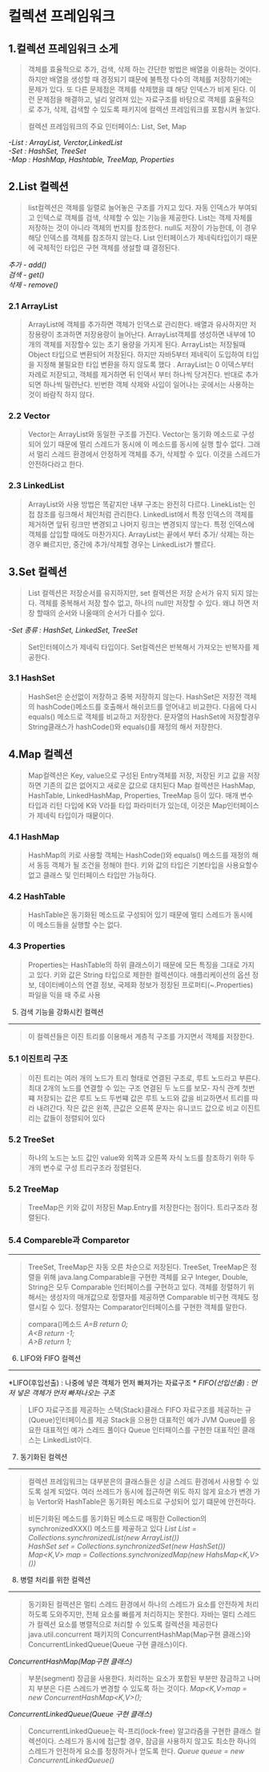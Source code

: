 컬렉션 프레임워크 
===============
1.컬렉션 프레임워크 소게 
----------------------

> 객체를 효율적으로 추가, 검색, 삭제 하는 간단한 벙법은 배열을 이용하는 것이다. 
> 하지만 배열을 생성할 때 경정되기 떄문에 불특정 다수의 객체를 저장하기에는 문제가 있다. 
> 또 다른 문제점은 객제를 삭제했을 떄 해당 인덱스가 비게 된다.
> 이런 문제점을 해결하고, 널리 알려져 있는 자료구조를 바탕으로 객체를 효율적으로 추가, 삭제, 검색할 수 있도록 패키지에 컬렉션 프레임워크를 포함시켜 놓았다.

> 컬렉션 프레임워크의 주요 인터페이스: List, Set, Map

*-List : ArrayList, Verctor,LinkedList*  
*-Set : HashSet, TreeSet*  
*-Map : HashMap, Hashtable, TreeMap, Properties*  

2.List 컬렉션
-------------

>list컬렉션은 객체를 일렬로 늘어놓은 구조를 가지고 있다. 자동 인덱스가 부여되고 인텍스로 객체를 검색, 삭제할 수 있는 기능을 제공한다.
>List는 객제 자체를 저장하는 것이 아니라 객체의 번지를 참조한다. null도 저장이 가능한데, 이 경우 해당 인덱스를 객체를 참조하지 않는다.
>List 인터페이스가 제네릭타입이기 때문에 국체적인 타입은 구현 객체를 생설할 떄 결정된다.

*추가 - add()*  
*검색 - get()*  
*삭제 - remove()*  

### 2.1 ArrayList  

>ArrayList에 객체를 추가하면 객체가 인댁스로 관리한다. 배열과 유사하지만 저장용량이 초과하면 저장용량이 늘어난다.
>ArrayList객체를 생성하면 내부에 10개의 객체를 저장할수 있는 초기 용량을 가지게 된다.
>ArrayList는 저장될때 Object 타입으로 변환되어 저장된다. 하지만 자바5부터 제네릭이 도입하여 타입을 지정해 불필요한 타입 변환을 하지 않도록 했다 .
>ArrayList는 0 이덱스부터 자례로 저잗되고, 객체를 제거하면 뒤 인덱서 부터 하나씩 당겨진다. 반대로 추가되면 하나씩 밀련난다. 
>빈번한 객체 삭제와 사입이 일어나는 곳에서는 사용하는것이 바람직 하지 않다.

### 2.2 Vector

>Vector는 ArrayList와 동일한 구조를 가진다.
>Vector는 동기화 메소드로 구성되어 있기 때문에 멀리 스레드가  동시에 이 메소드를 동시에 실행 할수 없다. 그래서 멀리 스레드 환경에서 안정하게 객체를 추가, 삭제할 수 있다.
>이것을 스레드가 안전하다라고 한다.

### 2.3 LinkedList

>ArrayList와 사용 방법은 똑같지만 내부 구조는 완전히 다르다. LinekList는 인접 참조를 링크해서 체인처럼 관리한다.
>LinkedList에서 특정 인덱스의 객체를 제거하면 앞뒤 링크만 변경되고 나머지 링크는 변경되지 않는다. 특정 인덱스에 객체를 삽입할 때에도 마찬가지다.
>ArrayList는 끝에서 부터 추가/ 삭제는 하는 경우 빠르지만, 중간에 추가/삭제할 경우는 LinkedList가 빨르다.

3.Set 컬렉션
-------------

>List 컬렉션은 저장순서를 유지하지만, set 컬렉션은  저장 순서가 유지 되지 않는다. 객체를 중복해서 저장 할수 없고, 하나의 null만 저장할 수 있다.
>왜냐 하면 저장 할때의 순서와 나올때의 순서가 다를수 있다.

*-Set 종류 : HashSet, LinkedSet, TreeSet*  

>Set인터헤이스가 제네릭 타입이다.
>Set컬렉션은 반복해서 가져오는 반복자를 제공한다.

### 3.1 HashSet

>HashSet은 순선없이 저장하고 중복 저장하지 않는다.
>HashSet은 저장전 객체의 hashCode()메소드를 호출해서 해쉬코드를 얻어내고 비교한다. 다음에 다시 equals() 메소드로 객체를 비교하고 저장한다.
>문자열의 HashSet에 저장할경우 String클래스가 hashCode()와 equals()를 재정의 해서 저장한다.



4.Map 컬렉션
-------------

>Map컬렉션은 Key, value으로 구성된 Entry객체를 저장, 저장된 키고 값을 저장하면 기존의 값은 없어지고 새로운 값으로 대치된다
>Map 컬렉션은 HashMap, HashTable, LinkedHashMap, Properties, TreeMap 등이 있다.
>매개 변수 타입과 리턴 다입에 K와 V라틑 타입 파라미터가 있는데, 이것은 Map인터페이스가 제네릭 타입이가 때뭍이다.

### 4.1 HashMap

>HashMap의 키로 사용할 객체는 HashCode()와 equals() 메소드를 재정의 해서 동등 객체가 될 조건을 정해야 한다.
>키와 값의 타입은 기본타입을 사용요할수 없고 클래스 및 인터페이스 타입만 가능하다.

### 4.2 HashTable

> HashTable은 동기화된 메소드로 구성되어 있기 때문에 멀티 스레드가 동시에 이 메소드들을 실행할 수는 없다.

### 4.3 Properties

>Properties는 HashTable의 하위 클래스이기 때문에 모든 특징을 그대로 가지고 있다.
>키와 값은 String 타입으로 제한한 컬렉션이다.
>애플리케이션의 옵션 정보, 데이터베이스의 연결 정보, 국제화 정보가 정장된 프로퍼티(~.Properties) 파일을 익을 때 주로 사용

5. 검색 기능을 강화시킨 컬렉션 
----------------------------

> 이 컬렉션들은 이진 트리를 이용해서 계층적 구조를 가지면서 객체를 저장한다.

### 5.1 이진트리 구조

>이진 트리는 여러 개의 노드가 트리 형태로 연결된 구조로, 루트 노드라고 부른다.
>최대 2개의 노드를 연결할 수 있는 구조
>연결된 두 노드를 보모- 자식 관계
> 첫번쨰 저장되는 값은 루트 노드 
>두번쨰 값은 루트 노드와 값을 비교하면서 트리를 따라 내려간다. 작은 값은 왼쪽, 큰값은 오른쪽
>문자는 유니코드 값으로 비교
>이진트리는 값들이 정렬되어 있다

### 5.2 TreeSet

>하나의 노드는 노드 값인 value와 외쪽과 오른쪽 자식 노드를 참조하기 위하 두개의 변수로 구성
>트리구조라 정렬된다.

### 5.2 TreeMap

>TreeMap은 키와 값이 저장된 Map.Entry를 저장한다는 점이다.
>트리구조라 정렬된다.

### 5.4 Compareble과 Comparetor 
----------------------------

>TreeSet, TreeMap은 자동 오른 차순으로 저장된다.
>TreeSet, TreeMap은 정렬을 위해 java.lang.Comparable을 구현한 객체를 요구
>Integer, Double, String은 모두 Comparable 인터페이스를 구현하고 있다.
>객체를 정렬하기 위해서는 생성자의 매개값으로 정렬자를 제공하면 Comparable 비구현 객체도 정렬시킬 수 있다.
>정렬자는  Comparator인터페이스를 구현한 객체를 말한다.

>compara()메소드
*A=B return 0;*  
*A<B return -1;*  
*A>B return 1;* 

6. LIFO와 FIFO 컬렉션 
---------------------

*LIFO(후입선출) : 나중에 넣은 객체가 먼저 빠져가는 자료구조 *
*FIFO(선입선출) : 먼저 넣은 객체가 먼저 빠져나오는 구조*
>LIFO 자료구조를 제공하는 스택(Stack)클래스
>FIFO 자료구조를 제공하는 규(Queue)인터페이스를 제공
>Stack을 으용한 대표적인 예가 JVM
>Queue를 응요한  대표적인 예가 스레드 풀이다
>Queue 인터패이스를 구현한 대표적인 클래스는 LinkedList이다.

7. 동기화된 컬렉션
-----------------

>컬렉션 프레임워크는 대부분은의 클래스들은 싱글 스레드 환경에서 사용할 수 있도록 설계 되었다. 
>여러 쓰레드가 동시에 접근하면 위도 하지 않게 요소가 변경 가능
>Vertor와 HashTable은 동기화된 메소드로 구성되어 있기 떄문에 안전하다.

>비돈기화된 메소드를 동기화된 메소드로 매핑한 Collection의  synchronizedXXX() 메소드를 제곻하고 있다
*List<T> List = Collections.synchronizedList(new ArrayList<T>())*   
*HashSet<E> set = Collections.synchronizedSet(new HashSet<E>())*   
*Map<K,V> map = Collections.synchronizedMap(new HahsMap<K,V>())*   
  
8. 병렬 처리를 위한 컬렉션
------------------------

>동기화된 컬렉션은 멀티 스레드 환경에서 하나의 스레드가 요소를 안전하게 처리하도록 도와주지만, 전체 요소룰 빠를게 처리하지는 못한다.
>자바는 멀티 스레드가 컬렉션 요소를 병렬적으로 처리할 수 있도록 컬렉션을 제공한다
>java.util.concurrent 패키지의 ConcurrentHashMap(Map구현 클래스)와 ConcurrentLinkedQueue(Queue 구현 클래스)이다.

*ConcurrentHashMap(Map구현 클래스)*  
>부분(segment) 장금을 사용한다. 
>처리하는 요소가 포함된 부분만 잠금하고 나머지 부분은 다른 스레드가 변경할 수 있도록 하는 것이다.
*Map<K,V>map = new ConcurrentHashMap<K,V>();*  
  
*ConcurrentLinkedQueue(Queue 구현 클래스)*  
>ConcurrentLinkedQueue는 락-프리(lock-free) 알고라즘을 구현한 클래스 컬렉션이다.
>스레드가 동시에 접근할 경우, 잠금을 사용하지 않고도 최소한 하나의 스레드가 안전하게 요소를 정장하거나 얻도록 한다.
*Queue<E> queue = new ConcurrentLinkedQueue<E>()*
